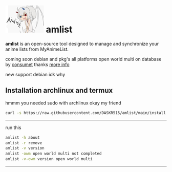 # ![MyAnimeList Logo](https://raw.githubusercontent.com/DASKR515/amlist/main/logo.jpg) amlist

**amlist** is an open-source tool designed to manage and synchronize your anime lists from MyAnimeList.

coming soon debian and pkg's all platforms 
open world multi on database by [consumet](https://github.com/consumet) thanks  [more info ](https://github.com/DASKR515/amlist/tree/main/More-data)

new support debian idk why
 
## Installation archlinux and termux
hmmm you needed sudo with archlinux okay my friend 

```bash
curl -s https://raw.githubusercontent.com/DASKR515/amlist/main/install.sh | bash
```

---

run this 
```bash
amlist -h about
amlist -r remove
amlist -v version
amlist -owm open world multi not completed
amlist -v-owm version open world multi 
```


---



